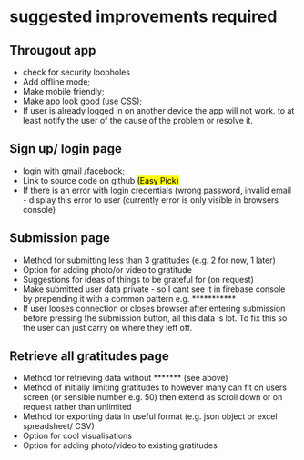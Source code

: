 <h1> suggested improvements required </h1>

<h2> Througout app </h2>

<ul>
<li> check for security loopholes </li>
<li>Add offline mode;</li>
<li>Make mobile friendly;</li> 
<li>Make app look good (use CSS);</li>
<li>If user is already logged in on another device the app will not work. to at least notify the user of the cause of the problem or resolve it.</li>
</ul>

<h2> Sign up/ login page </h2>
<ul>
<li>login with gmail /facebook;</li>
<li>Link to source code on github <mark>(Easy Pick)</mark> </li>
<li>If there is an error with login credentials (wrong password, invalid email - display this error to user (currently error is only visible in browsers console)</li>
</ul>

<h2> Submission page</h2>
<ul>
<li>Method for submitting less than 3 gratitudes (e.g. 2 for now, 1 later) </li>
<li>Option for adding photo/or video to gratitude</li>
<li>Suggestions for ideas of things to be grateful for (on request)</li>
<li>Make submitted user data private - so I cant see it in firebase console by prepending it with a common pattern e.g. *********** </li>
<li>If user looses connection or closes browser after entering submission before pressing the submission button, all this data is lot. To fix this so the user can just carry on where they left off. </li>
</ul>

<h2>Retrieve all gratitudes page</h2>
<ul>
<li>Method for retrieving data without ******* (see above)</li>
<li>Method of initially limiting gratitudes to however many can fit on users screen (or sensible number e.g. 50) then extend as scroll down or on request rather than unlimited</li>
<li>Method for exporting data in useful format (e.g. json object or excel spreadsheet/ CSV)</li>
<li>Option for cool visualisations </li>
<li>Option for adding photo/video to existing gratitudes</li>
</ul>



